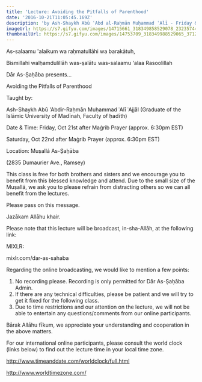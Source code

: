 ```yaml
---
title: 'Lecture: Avoiding the Pitfalls of Parenthood'
date: '2016-10-21T11:05:45.169Z'
description: 'by Ash-Shaykh Abū ʿAbd al-Raḥmān Muḥammad ʿAlī - Friday & Saturday, Oct 21st & 22nd, 2016 @ Muṣallá As-Ṣaḥāba'
imageUrl: https://s7.gifyu.com/images/14715661_318349858529078_2323574451709472638_o.jpg_nc_cat101_nc_sid8024bb_nc_ohcvsnni4qNq5UAX-CmMlh_nc_htscontent.fybz1-1.jpg
thumbnailUrl: https://s7.gifyu.com/images/14753709_318349988529065_3712384818924512926_o.jpg_nc_cat103_nc_sid8024bb_nc_ohcQNMfdsKrxYsAX9yw-IY_nc_htscontent.fybz1-1.jpg
---
```


As-salaamu 'alaikum wa raḥmatullāhi wa barakātuh,

Bismillahi walḥamdulillāh was-ṣalātu was-salaamu 'alaa Rasoolillah

Dār As-Ṣaḥāba presents...

Avoiding the Pitfalls of Parenthood

Taught by:

Ash-Shaykh Abū 'Abdir-Raḥmān Muḥammad ʿAlī ʿAjjāl
(Graduate of the Islāmic University of Madīnah, Faculty of ḥadīth)

Date & Time:
Friday, Oct 21st after Maġrib Prayer (approx. 6:30pm EST)

Saturday, Oct 22nd after Maġrib Prayer (approx. 6:30pm EST)

Location:
Muṣallá As-Ṣaḥāba

(2835 Dumaurier Ave., Ramsey)

This class is free for both brothers and sisters and we encourage you to benefit from this blessed knowledge and attend. Due to the small size of the Muṣallá, we ask you to please refrain from distracting others so we can all benefit from the lectures.

Please pass on this message.

Jazākam Allāhu khair.

Please note that this lecture will be broadcast, in-sha-Allāh, at the following link:

MIXLR:

mixlr.com/dar-as-sahaba

Regarding the online broadcasting, we would like to mention a few points:

1. No recording please. Recording is only permitted for Dār As-Ṣaḥāba Admin.
2. If there are any technical difficulties, please be patient and we will try to get it fixed for the following class.
3. Due to time restrictions and our attention on the lecture, we will not be able to entertain any questions/comments from our online participants.

Bārak Allāhu fīkum, we appreciate your understanding and cooperation in the above matters.

For our international online participants, please consult the world clock (links below) to find out the lecture time in your local time zone.

http://www.timeanddate.com/worldclock/full.html

http://www.worldtimezone.com/
